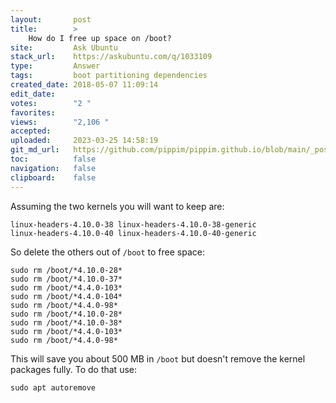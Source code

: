 ```yaml
---
layout:       post
title:        >
    How do I free up space on /boot?
site:         Ask Ubuntu
stack_url:    https://askubuntu.com/q/1033109
type:         Answer
tags:         boot partitioning dependencies
created_date: 2018-05-07 11:09:14
edit_date:    
votes:        "2 "
favorites:    
views:        "2,106 "
accepted:     
uploaded:     2023-03-25 14:58:19
git_md_url:   https://github.com/pippim/pippim.github.io/blob/main/_posts/2018/2018-05-07-How-do-I-free-up-space-on-_boot_.md
toc:          false
navigation:   false
clipboard:    false
---
```


Assuming the two kernels you will want to keep are:

``` 
linux-headers-4.10.0-38 linux-headers-4.10.0-38-generic
linux-headers-4.10.0-40 linux-headers-4.10.0-40-generic
```

So delete the others out of `/boot` to free space:

``` 
sudo rm /boot/*4.10.0-28*
sudo rm /boot/*4.10.0-37*
sudo rm /boot/*4.4.0-103*
sudo rm /boot/*4.4.0-104*
sudo rm /boot/*4.4.0-98*
sudo rm /boot/*4.10.0-28*
sudo rm /boot/*4.10.0-38*
sudo rm /boot/*4.4.0-103*
sudo rm /boot/*4.4.0-98*
```

This will save you about 500 MB in `/boot` but doesn't remove the kernel packages fully. To do that use:

``` 
sudo apt autoremove
```
